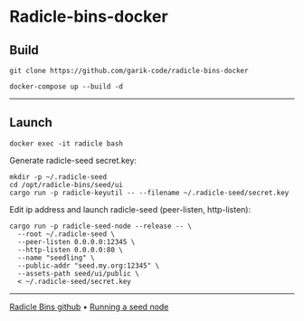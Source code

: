 # Radicle-bins-docker

## Build

`git clone https://github.com/garik-code/radicle-bins-docker`

`docker-compose up --build -d`

---

## Launch

`docker exec -it radicle bash`

Generate radicle-seed secret.key:

```
mkdir -p ~/.radicle-seed
cd /opt/radicle-bins/seed/ui
cargo run -p radicle-keyutil -- --filename ~/.radicle-seed/secret.key
```

Edit ip address and launch radicle-seed (peer-listen, http-listen):

```
cargo run -p radicle-seed-node --release -- \
  --root ~/.radicle-seed \
  --peer-listen 0.0.0.0:12345 \
  --http-listen 0.0.0.0:80 \
  --name "seedling" \
  --public-addr "seed.my.org:12345" \
  --assets-path seed/ui/public \
  < ~/.radicle-seed/secret.key
```

---

[Radicle Bins github](https://github.com/radicle-dev/radicle-bins) • [Running a seed node](https://docs.radicle.xyz/docs/using-radicle/running-a-seed-node)
